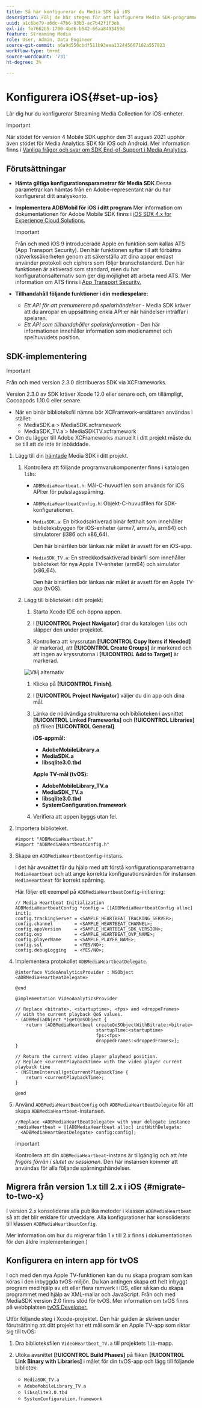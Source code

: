 ```yaml
---
title: Så här konfigurerar du Media SDK på iOS
description: Följ de här stegen för att konfigurera Media SDK-programmet på iOS.
uuid: a1c6be79-a6dc-47b6-93b3-ac7b42f1f3eb
exl-id: fe7662b5-1700-4bd6-b542-66aa8493459d
feature: Streaming Media
role: User, Admin, Data Engineer
source-git-commit: a6a9d550cbdf511b93eea132445607102a557823
workflow-type: tm+mt
source-wordcount: '731'
ht-degree: 3%

---
```


# Konfigurera iOS{#set-up-ios}

Lär dig hur du konfigurerar Streaming Media Collection för iOS-enheter.

>[!IMPORTANT]
>
>När stödet för version 4 Mobile SDK upphör den 31 augusti 2021 upphör även stödet för Media Analytics SDK för iOS och Android.  Mer information finns i [Vanliga frågor och svar om SDK End-of-Support i Media Analytics](/help/additional-resources/end-of-support-faqs.md).

## Förutsättningar

* **Hämta giltiga konfigurationsparametrar för Media SDK**
Dessa parametrar kan hämtas från en Adobe-representant när du har konfigurerat ditt analyskonto.
* **Implementera ADBMobil för iOS i ditt program**
Mer information om dokumentationen för Adobe Mobile SDK finns i [iOS SDK 4.x for Experience Cloud Solutions.](https://experienceleague.adobe.com/docs/mobile-services/ios/overview.html)

  >[!IMPORTANT]
  >
  >Från och med iOS 9 introducerade Apple en funktion som kallas ATS (App Transport Security). Den här funktionen syftar till att förbättra nätverkssäkerheten genom att säkerställa att dina appar endast använder protokoll och ciphers som följer branschstandard. Den här funktionen är aktiverad som standard, men du har konfigurationsalternativ som ger dig möjlighet att arbeta med ATS. Mer information om ATS finns i [App Transport Security.](https://experienceleague.adobe.com/docs/mobile-services/ios/config-ios/app-transport-security.html)

* **Tillhandahåll följande funktioner i din mediespelare:**

   * _Ett API för att prenumerera på spelarhändelser_ - Media SDK kräver att du anropar en uppsättning enkla API:er när händelser inträffar i spelaren.
   * _Ett API som tillhandahåller spelarinformation_ - Den här informationen innehåller information som medienamnet och spelhuvudets position.

## SDK-implementering

>[!IMPORTANT]
>
>Från och med version 2.3.0 distribueras SDK via XCFrameworks.
>
>Version 2.3.0 av SDK kräver Xcode 12.0 eller senare och, om tillämpligt, Cocoapods 1.10.0 eller senare.

* När en binär biblioteksfil nämns bör XCFramwork-ersättaren användas i stället:
   * MediaSDK.a > MediaSDK.xcframework
   * MediaSDK_TV.a > MediaSDKTV.xcframework
* Om du lägger till Adobe XCFrameworks manuellt i ditt projekt måste du se till att de inte är inbäddade.

1. Lägg till din [hämtade](/help/getting-started/download-sdks.md) Media SDK i ditt projekt.

   1. Kontrollera att följande programvarukomponenter finns i katalogen `libs`:

      * `ADBMediaHeartbeat.h`: Mål-C-huvudfilen som används för iOS API:er för pulsslagsspårning.
      * `ADBMediaHeartbeatConfig.h`: Objekt-C-huvudfilen för SDK-konfigurationen.
      * `MediaSDK.a`: En bitkodsaktiverad binär fetthalt som innehåller biblioteksbyggen för iOS-enheter (armv7, armv7s, arm64) och simulatorer (i386 och x86_64).

        Den här binärfilen bör länkas när målet är avsett för en iOS-app.

      * `MediaSDK_TV.a`: En streckkodsaktiverad binärfil som innehåller biblioteket för nya Apple TV-enheter (arm64) och simulator (x86_64).

        Den här binärfilen bör länkas när målet är avsett för en Apple TV-app (tvOS).

   1. Lägg till biblioteket i ditt projekt:

      1. Starta Xcode IDE och öppna appen.
      1. I **[!UICONTROL Project Navigator]** drar du katalogen `libs` och släpper den under projektet.

      1. Kontrollera att kryssrutan **[!UICONTROL Copy Items if Needed]** är markerad, att **[!UICONTROL Create Groups]** är markerad och att ingen av kryssrutorna i **[!UICONTROL Add to Target]** är markerad.

      ![Välj alternativ](assets/choose-options_ios.png)

      1. Klicka på **[!UICONTROL Finish]**.
      1. I **[!UICONTROL Project Navigator]** väljer du din app och dina mål.
      1. Länka de nödvändiga strukturerna och biblioteken i avsnittet **[!UICONTROL Linked Frameworks]** och **[!UICONTROL Libraries]** på fliken **[!UICONTROL General]**.

         **iOS-appmål:**

         * **AdobeMobileLibrary.a**
         * **MediaSDK.a**
         * **libsqlite3.0.tbd**

         **Apple TV-mål (tvOS):**

         * **AdobeMobileLibrary_TV.a**
         * **MediaSDK_TV.a**
         * **libsqlite3.0.tbd**
         * **SystemConfiguration.framework**

      1. Verifiera att appen byggs utan fel.

1. Importera biblioteket.

   ```
   #import "ADBMediaHeartbeat.h"
   #import "ADBMediaHeartbeatConfig.h"
   ```

1. Skapa en `ADBMediaHeartbeatConfig`-instans.

   I det här avsnittet får du hjälp med att förstå konfigurationsparametrarna `MediaHeartbeat` och att ange korrekta konfigurationsvärden för instansen `MediaHeartbeat` för korrekt spårning.

   Här följer ett exempel på `ADBMediaHeartbeatConfig`-initiering:

   ```
   // Media Heartbeat Initialization
   ADBMediaHeartbeatConfig *config = [[ADBMediaHeartbeatConfig alloc] init];
   config.trackingServer = <SAMPLE_HEARTBEAT_TRACKING_SERVER>;
   config.channel        = <SAMPLE_HEARTBEAT_CHANNEL>;
   config.appVersion     = <SAMPLE_HEARTBEAT_SDK_VERSION>;
   config.ovp            = <SAMPLE_HEARTBEAT_OVP_NAME>;
   config.playerName     = <SAMPLE_PLAYER_NAME>;
   config.ssl            = <YES/NO>;
   config.debugLogging   = <YES/NO>;
   ```

1. Implementera protokollet `ADBMediaHeartbeatDelegate`.

   ```
   @interface VideoAnalyticsProvider : NSObject <ADBMediaHeartbeatDelegate>
   
   @end
   
   @implementation VideoAnalyticsProvider
   
   // Replace <bitrate>, <startuptime>, <fps> and <droppeFrames>  
   // with the current playback QoS values.
   - (ADBMediaObject *)getQoSObject {
       return [ADBMediaHeartbeat createQoSObjectWithBitrate:<bitrate>  
                                 startupTime:<startuptime>   
                                 fps:<fps>  
                                 droppedFrames:<droppedFrames>];
   }
   
   // Return the current video player playhead position.
   // Replace <currentPlaybackTime> with the video player current playback time
   - (NSTimeInterval)getCurrentPlaybackTime {
       return <currentPlaybackTime>;
   }
   
   @end
   ```

1. Använd `ADBMediaHeartBeatConfig` och `ADBMediaHeartBeatDelegate` för att skapa `ADBMediaHeartbeat`-instansen.

   ```
   //Replace <ADBMediaHeartBeatDelegate> with your delegate instance
   _mediaHeartbeat = [[ADBMediaHeartbeat alloc] initWithDelegate:
     <ADBMediaHeartBeatDelegate> config:config];
   ```

   >[!IMPORTANT]
   >
   >Kontrollera att din `ADBMediaHeartbeat`-instans är tillgänglig och att *inte frigörs förrän i slutet av sessionen*. Den här instansen kommer att användas för alla följande spårningshändelser.

## Migrera från version 1.x till 2.x i iOS {#migrate-to-two-x}

I version 2.x konsolideras alla publika metoder i klassen `ADBMediaHeartbeat` så att det blir enklare för utvecklare. Alla konfigurationer har konsoliderats till klassen `ADBMediaHeartbeatConfig`.

Mer information om hur du migrerar från 1.x till 2.x finns i dokumentationen för den äldre implementeringen.)

## Konfigurera en intern app för tvOS

I och med den nya Apple TV-funktionen kan du nu skapa program som kan köras i den inbyggda tvOS-miljön. Du kan antingen skapa ett helt inbyggt program med hjälp av ett eller flera ramverk i iOS, eller så kan du skapa programmet med hjälp av XML-mallar och JavaScript. Från och med MediaSDK version 2.0 finns stöd för tvOS. Mer information om tvOS finns på webbplatsen [tvOS Developer.](https://developer.apple.com/tvos/)

Utför följande steg i Xcode-projektet. Den här guiden är skriven under förutsättning att ditt projekt har ett mål som är en Apple TV-app som riktar sig till tvOS:

1. Dra biblioteksfilen `VideoHeartbeat_TV.a` till projektets `lib`-mapp.

1. Utöka avsnittet **[!UICONTROL Build Phases]** på fliken **[!UICONTROL Link Binary with Libraries]** i målet för din tvOS-app och lägg till följande bibliotek:

   * `MediaSDK_TV.a`
   * `AdobeMobileLibrary_TV.a`
   * `libsqlite3.0.tbd`
   * `SystemConfiguration.framework`
